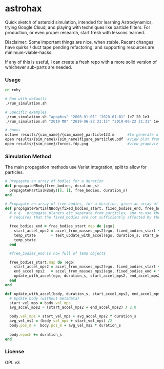 # astrohax
Quick sketch of asteroid simulation, intended for learning Astrodynamics, trying Google Cloud, and playing with techniques like particle filters.  For production, or even proper research, start fresh with lessons learned.

Disclaimer: Some important things are nice, when stable. Recent changes have quirks / duct tape pending refactoring, and supporting resources are minimum-viable-hacks.

If any of this is useful, I can create a fresh repo with a more solid version of whichever sub-parts are needed.

### Usage
```bash
cd ruby

# Run with defaults
./run_simulation.sh

# Specific examples
./run_simulation.sh "apophis" "2008-01-01" "2028-01-01" 1e7 20 1e3
./run_simulation.sh "2019 MO" "2019-06-22 21:15" "2019-06-22 21:31" 1e4 3 1e0   #collision test

# bonus
octave results/{sim_name}/{sim_name}_particle123.m      #to generate a scatter plot of a particle
open results/{sim_name}/{sim_name}figure_particle0.pdf  #view plot from octave
open results/{sim_name}/forces.fdp.png                  #view graphviz plot of forces 
```

### Simulation Method
The main propagation methods use Verlet integration, split to allow for particles.

```ruby
# Propagate an array of bodies for a duration
def propagateNBody(free_bodies, duration_s)
  propagatePartialNBody([], [], free_bodies, duration_s)
end

# Propagate an array of free bodies, for a duration, given an array of non-moving fixed bodies
def propagatePartialNBody(fixed_bodies_start, fixed_bodies_end, free_bodies_start, duration_s)
  # e.g.  propagate planets etc separate from particles, and re-use the result
  # requires that the fixed_bodies are not sufficiently affected by the free object

  free_bodies_end = free_bodies_start.map do |ego|
    start_accel_mps2 = accel_from_masses_mps2(ego, fixed_bodies_start + free_bodies_start)
    temp_state       = test_update_with_accel(ego, duration_s, start_accel_mps2) #get updated estimated positions
    temp_state
  end

  #free_bodies_end is now full of temp objects

  free_bodies_start.map do |ego|
    start_accel_mps2 = accel_from_masses_mps2(ego, fixed_bodies_start + free_bodies_start) #optimization: duplicate work
    end_accel_mps2   = accel_from_masses_mps2(ego, fixed_bodies_end + free_bodies_end)
    update_with_accel(ego, duration_s, start_accel_mps2, end_accel_mps2)
  end
end

def update_with_accel(body, duration_s, start_accel_mps2, end_accel_mps2)
  # Update body (without metadata)
  start_vel_mps = body.vel_mps
  avg_accel_mps2 = (start_accel_mps2 + end_accel_mps2) / 2.0

  body.vel_mps = start_vel_mps + avg_accel_mps2 * duration_s
  avg_vel_ms2 = (body.vel_mps + start_vel_mps) /2
  body.pos_m =  body.pos_m + avg_vel_ms2 * duration_s
  
  body.epoch += duration_s
end
```

### License
GPL v3
